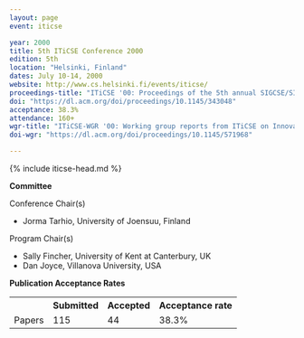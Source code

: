 ```yaml
---
layout: page
event: iticse

year: 2000
title: 5th ITiCSE Conference 2000
edition: 5th
location: "Helsinki, Finland"
dates: July 10-14, 2000
website: http://www.cs.helsinki.fi/events/iticse/
proceedings-title: "ITiCSE '00: Proceedings of the 5th annual SIGCSE/SIGCUE ITiCSE conference on Innovation and technology in computer science education"  
doi: "https://dl.acm.org/doi/proceedings/10.1145/343048"
acceptance: 38.3%
attendance: 160+
wgr-title: "ITiCSE-WGR '00: Working group reports from ITiCSE on Innovation and technology in computer science education"
doi-wgr: "https://dl.acm.org/doi/proceedings/10.1145/571968"

---
```


{% include iticse-head.md %}

**Committee**

Conference Chair(s)

-   Jorma Tarhio, University of Joensuu, Finland

Program Chair(s)

-   Sally Fincher, University of Kent at Canterbury, UK
-   Dan Joyce, Villanova University, USA

**Publication Acceptance Rates**

 <table class="table table-hover table-sm"><tbody><tr><th> </th>
<th>Submitted</th>
<th>Accepted</th>
<th>Acceptance rate</th>
</tr><tr><td>Papers</td>
<td>115</td>
<td>44</td>
<td>38.3%</td>


